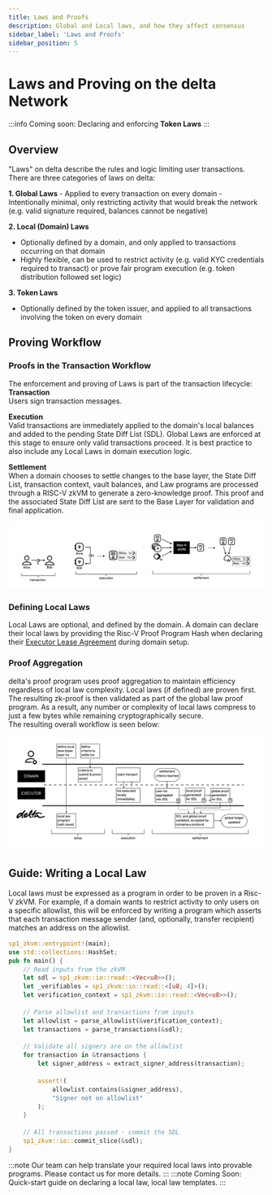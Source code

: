 ```yaml
---
title: Laws and Proofs
description: Global and Local laws, and how they affect consensus
sidebar_label: 'Laws and Proofs'
sidebar_position: 5
---
```


# Laws and Proving on the delta Network
:::info
Coming soon: Declaring and enforcing **Token Laws**
:::

## Overview
"Laws" on delta describe the rules and logic limiting user transactions. There are three categories of laws on delta:

**1. Global Laws**
    - Applied to every transaction on every domain
    - Intentionally minimal, only restricting activity that would break the network (e.g. valid signature required, balances cannot be negative)

**2. Local (Domain) Laws**
- Optionally defined by a domain, and only applied to transactions occurring on that domain
- Highly flexible, can be used to restrict activity (e.g. valid KYC credentials required to transact) or prove fair program execution (e.g. token distribution followed set logic)

**3. Token Laws**
- Optionally defined by the token issuer, and applied to all transactions involving the token on every domain

## Proving Workflow

### Proofs in the Transaction Workflow
The enforcement and proving of Laws is part of the transaction lifecycle:<br />
**Transaction**<br />
Users sign transaction messages.

**Execution**<br />
Valid transactions are immediately applied to the domain's local balances and added to the pending State Diff List (SDL). Global Laws are enforced at this stage to ensure only valid transactions proceed. It is best practice to also include any Local Laws in domain execution logic.

**Settlement**<br />
When a domain chooses to settle changes to the base layer, the State Diff List, transaction context, vault balances, and Law programs are processed through a RISC-V zkVM to generate a zero-knowledge proof. This proof and the associated State Diff List are sent to the Base Layer for validation and final application.

![transaction_workflow.png](/img/transaction_workflow.png)
 
### Defining Local Laws
Local Laws are optional, and defined by the domain. A domain can declare their local laws by providing the Risc-V Proof Program Hash when declaring their [Executor Lease Agreement](/docs/docs/background/glossary#ela) during domain setup.

### Proof Aggregation
delta's proof program uses proof aggregation to maintain efficiency regardless of local law complexity. Local laws (if defined) are proven first. The resulting zk-proof is then validated as part of the global law proof program. As a result, any number or complexity of local laws compress to just a few bytes while remaining cryptographically secure. <br />
The resulting overall workflow is seen below:

![transaction_proving_workflow.png](/img/transaction_proving_workflow.png)

## Guide: Writing a Local Law
Local laws must be expressed as a program in order to be proven in a Risc-V zkVM. For example, if a domain wants to restrict activity to only users on a specific allowlist, this will be enforced by writing a program which asserts that each transaction message sender (and, optionally, transfer recipient) matches an address on the allowlist.


```rust title="Example code (for illustative purposes only): Enforce AllowList"
sp1_zkvm::entrypoint!(main);
use std::collections::HashSet;
pub fn main() {
    // Read inputs from the zkVM
    let sdl = sp1_zkvm::io::read::<Vec<u8>>();
    let _verifiables = sp1_zkvm::io::read::<[u8; 4]>();
    let verification_context = sp1_zkvm::io::read::<Vec<u8>>();

    // Parse allowlist and transactions from inputs
    let allowlist = parse_allowlist(&verification_context);
    let transactions = parse_transactions(&sdl);
    
    // Validate all signers are on the allowlist
    for transaction in &transactions {
        let signer_address = extract_signer_address(transaction);
        
        assert!(
            allowlist.contains(&signer_address),
            "Signer not on allowlist"
        );
    }

    // All transactions passed - commit the SDL
    sp1_zkvm::io::commit_slice(&sdl);
}
```
:::note
Our team can help translate your required local laws into provable programs. Please contact us for more details.
:::
:::note
Coming Soon: Quick-start guide on declaring a local law, local law templates.
:::

